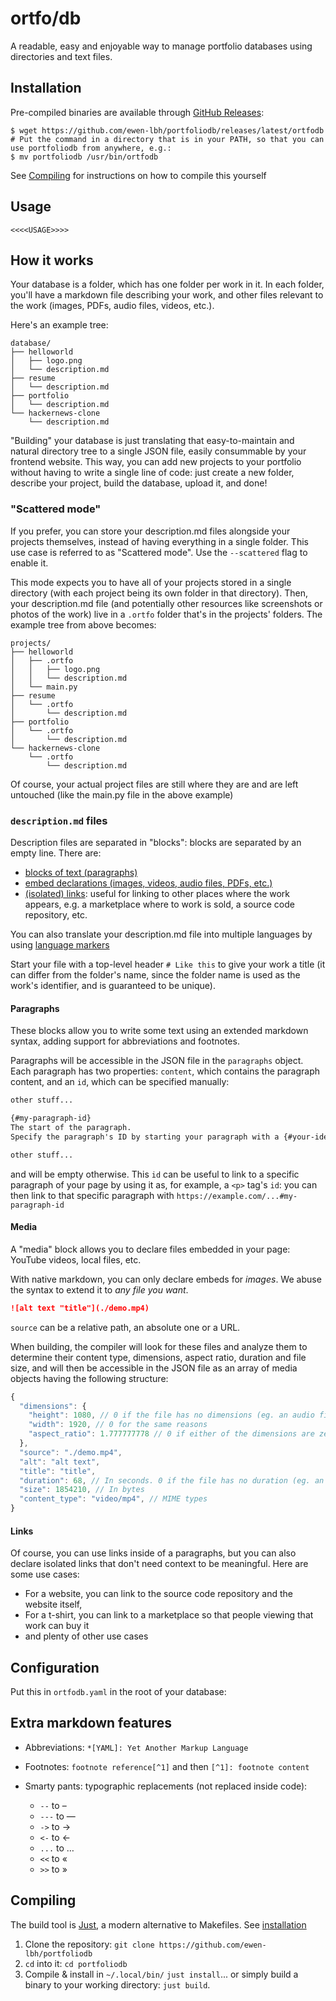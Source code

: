# ortfo/db

A readable, easy and enjoyable way to manage portfolio databases using directories and text files.

## Installation

Pre-compiled binaries are available through [GitHub Releases](https://help.github.com/en/github/administering-a-repository/releasing-projects-on-github):

```shell
$ wget https://github.com/ewen-lbh/portfoliodb/releases/latest/ortfodb
# Put the command in a directory that is in your PATH, so that you can use portfoliodb from anywhere, e.g.:
$ mv portfoliodb /usr/bin/ortfodb
```

See [Compiling](#compiling) for instructions on how to compile this yourself

## Usage

```docopt
<<<<USAGE>>>>
```

## How it works

Your database is a folder, which has one folder per work in it.
In each folder, you'll have a markdown file describing your work, and other files relevant to the work (images, PDFs, audio files, videos, etc.).

Here's an example tree:

```directory-tree
database/
├── helloworld
│   ├── logo.png
│   └── description.md
├── resume
│   └── description.md
├── portfolio
│   └── description.md
└── hackernews-clone
    └── description.md
```

"Building" your database is just translating that easy-to-maintain and natural directory tree to a single JSON file, easily consummable by your frontend website. This way, you can add new projects to your portfolio without having to write a single line of code: just create a new folder, describe your project, build the database, upload it, and done!

### "Scattered mode"

If you prefer, you can store your description.md files alongside your projects themselves, instead of having everything in a single folder. This use case is referred to as "Scattered mode". Use the `--scattered` flag to enable it.

This mode expects you to have all of your projects stored in a single directory (with each project being its own folder in that directory). Then, your description.md file (and potentially other resources like screenshots or photos of the work) live in a `.ortfo` folder that's in the projects' folders. The example tree from above becomes:

```directory-tree
projects/
├── helloworld
│   ├── .ortfo
│   │   ├── logo.png
│   │   └── description.md
│   └── main.py
├── resume
│   └── .ortfo
│       └── description.md
├── portfolio
│   └── .ortfo
│       └── description.md
└── hackernews-clone
    └── .ortfo
        └── description.md
```



Of course, your actual project files are still where they are and are left untouched (like the main.py file in the above example)



### `description.md` files

Description files are separated in "blocks": blocks are separated by an empty line.
There are:

- [blocks of text (paragraphs)](#paragraphs)
- [embed declarations (images, videos, audio files, PDFs, etc.)](#media)
- [(isolated) links](#links): useful for linking to other places where the work appears, e.g. a marketplace where to work is sold, a source code repository, etc.

You can also translate your description.md file into multiple languages by using [language markers](#language-markers)

Start your file with a top-level header `# Like this` to give your work a title (it can differ from the folder's name, since the folder name is used as the work's identifier, and is guaranteed to be unique).

#### Paragraphs

These blocks allow you to write some text using an extended markdown syntax, adding support for abbreviations and footnotes.

Paragraphs will be accessible in the JSON file in the `paragraphs` object. Each paragraph has two properties: `content`, which contains the paragraph content, and an `id`, which can be specified manually:

```markdown
other stuff...

{#my-paragraph-id}
The start of the paragraph.
Specify the paragraph's ID by starting your paragraph with a {#your-identifier} on a single line.

other stuff...
```

and will be empty otherwise. This `id` can be useful to link to a specific paragraph of your page by using it as, for example, a `<p>` tag's `id`: you can then link to that specific paragraph with `https://example.com/...#my-paragraph-id`

#### Media

A "media" block allows you to declare files embedded in your page: YouTube videos, local files, etc.

With native markdown, you can only declare embeds for _images_. We abuse the syntax to extend it to _any file you want_.

```markdown
![alt text "title"](./demo.mp4)
```

`source` can be a relative path, an absolute one or a URL.

When building, the compiler will look for these files and analyze them to determine their content type, dimensions, aspect ratio, duration and file size, and will then be accessible in the JSON file as an array of media objects having the following structure:

```js
{
  "dimensions": {
    "height": 1080, // 0 if the file has no dimensions (eg. an audio file)
    "width": 1920, // 0 for the same reasons
    "aspect_ratio": 1.777777778 // 0 if either of the dimensions are zero. aspect_ratio is width / height.
  },
  "source": "./demo.mp4",
  "alt": "alt text",
  "title": "title",
  "duration": 68, // In seconds. 0 if the file has no duration (eg. an image)
  "size": 1854210, // In bytes
  "content_type": "video/mp4", // MIME types
}
```

#### Links

Of course, you can use links inside of a paragraphs, but you can also declare isolated links that don't need context to be meaningful. Here are some use cases:

- For a website, you can link to the source code repository and the website itself,
- For a t-shirt, you can link to a marketplace so that people viewing that work can buy it
- and plenty of other use cases

## Configuration

Put this in `ortfodb.yaml` in the root of your database:



## Extra markdown features

- Abbreviations: `*[YAML]: Yet Another Markup Language`

- Footnotes: `footnote reference[^1]` and then `[^1]: footnote content`

- Smarty pants: typographic replacements (not replaced inside code):
  
  - `--` to –
  - `---` to —
  - `->` to →
  - `<-` to ←
  - `...` to …
  - `<<` to «
  - `>>` to »

## Compiling

The build tool is [Just](https://just.systems), a modern alternative to Makefiles. See [installation](https://github.com/casey/just?tab=readme-ov-file#installation)

1. Clone the repository: `git clone https://github.com/ewen-lbh/portfoliodb`
2. `cd` into it: `cd portfoliodb`
3. Compile & install in `~/.local/bin/` `just install`... or simply build a binary to your working directory: `just build`.
